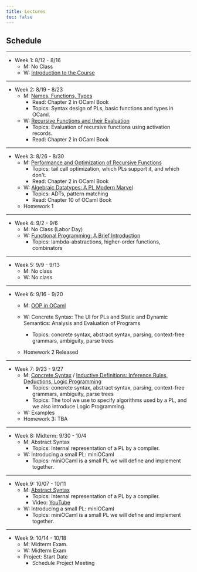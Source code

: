 ```yaml
---
title: Lectures
toc: false
---
```


## Schedule

---

- Week 1: 8/12 - 8/16
  - M: No Class
  - W: [Introduction to the Course](includes/lecture-notes/slides/1-introduction-to-the-course.pdf)

---

- Week 2: 8/19 - 8/23
  - M: [Names, Functions, Types](includes/lecture-notes/slides/2-names-functions-and-types.pdf)
    - Read: Chapter 2 in OCaml Book
    - Topics: Syntax design of PLs, basic functions and types in OCaml.
  - W: [Recursive Functions and their Evaluation](includes/lecture-notes/slides/3-recursive-functions-act-records.pdf)
    - Topics: Evaluation of recursive functions using activation records.
    - Read: Chapter 2 in OCaml Book
    
---

- Week 3: 8/26 - 8/30
  - M: [Performance and Optimization of Recursive
    Functions](includes/lecture-notes/slides/performance-recursive-functions.pdf) 
    - Topics: tail call optimization, which PLs support it, and which don't.
    - Read: Chapter 2 in OCaml Book
  - W: [Algebraic Datatypes: A PL Modern Marvel](includes/lecture-notes/slides/5-ADTs.pdf)
    - Topics: ADTs, pattern matching
    - Read: Chapter 10 of OCaml Book
  - Homework 1  
  
---

- Week 4: 9/2 - 9/6
  - M: No Class (Labor Day)
  - W: [Functional Programming: A Brief Introduction](includes/lecture-notes/slides/6-FP.pdf)
    - Topics: lambda-abstractions, higher-order functions, combinators

---

- Week 5: 9/9 - 9/13
  - M: No class 
  - W: No class

---

- Week 6: 9/16 - 9/20
  - M: [OOP in OCaml](includes/lecture-notes/slides/7-OOP.pdf)
    
  - W: Concrete Syntax: The UI for PLs and Static and Dynamic Semantics: Analysis and Evaluation of Programs    
    - Topics: concrete syntax, abstract syntax, parsing, context-free grammars, ambiguity, parse trees
  - Homework 2 Released

---

- Week 7: 9/23 - 9/27
  - M: [Concrete Syntax](includes/lecture-notes/slides/8-concrete-syntax.pdf) / [Inductive Definitions: Inference Rules, Deductions, Logic Programming](includes/lecture-notes/slides/9-inductive-defs.pdf)
    - Topics: concrete syntax, abstract syntax, parsing, context-free grammars, ambiguity, parse trees    
    - Topics: The tool we use to specify algorithms used by a PL, and we also introduce Logic Programming.        
  - W: Examples    
  - Homework 3: TBA

---

- Week 8: Midterm: 9/30 - 10/4
  - M: Abstract Syntax
    - Topics: Internal representation of a PL by a compiler.  
  - W: Introducing a small PL: miniOCaml
    - Topics: miniOCaml is a small PL we will define and implement together.  
  
---

- Week 9: 10/07 - 10/11
  - M: [Abstract Syntax](includes/lecture-notes/slides/10-abstract-syntax.pdf)
    - Topics: Internal representation of a PL by a compiler.  
    - Video: [YouTube](https://youtu.be/tdmBzqixuNk)
  - W: Introducing a small PL: miniOCaml
    - Topics: miniOCaml is a small PL we will define and implement together.  

---

- Week 9: 10/14 - 10/18
  - M: Midterm Exam.
  - W: Midterm Exam 
  - Project: Start Date
    - Schedule Project Meeting

<!--

---

- Week 10: 10/14 - 10/18
  - M: Type Safety: Well Typed Programs Don't Go Wrong!
    - MiniOCaml: Add a small step semantics with arbitrary recursion.
    - Topics: A very important property of a PL.    
  - W: Abstract Machines
    - Topics: Specifying and implementing the evaluation programs.  We will define an abstract machine for miniOCaml.      
  - Homework 4: TBA

---

- Week 11: 10/21 - 10/25
  - M: Progress: Characterizing the values of a PL
    - Topics: An important property regarding evaluation of programs.
  - W: Parametric Polymorphism (Generics)
    - Topics: The definition of polymorphism or commonly called
      generics will be discussed. We will add polymorphism to
      miniOCaml as an example. 
  - Project: Meeting Due Date

---

- Week 12: 10/28 - 11/01
  - M: Data Abstraction: The first step to object orientation.
    - Topics: The use of existential types to hide data in a type safe
      way is discussed.  We will add existential types to miniOCaml as
      an example.  
  - W: Organizing Programs using Records: The second step to object orientation.
    - Topics: We move a bit closer to OOP by introducing records.  A
      simple way to organize the structure of programs and data.  We
      will add records to miniOCaml as an example.       
    
---

- Week 13: 11/4 - 11/8
  - M: Mutable Storage: State is the third step to object orientation.
    - Topics: Two types of mutable storage designs are discussed: the
      imperative style where types do not track effects, but the
      evaluation rules have to track storage, and the type-based
      design were types track all effects, but the evaluation remains
      pure.  We add imperative style effects to miniOCaml as an
      example, and show that the other style can also be used in
      miniOCaml.  
  - W: Object Orientation: Part I
    - Topics: We show that the combination of data abstract, records,
      and mutable storage results in the ability to define classes and
      objects.            

---

- Week 14: 11/11 - 11/15
  - M: Object Orientation: Part II
    - Topics: We add subtyping to the mix to gain a surprising amount
      of power and expressivity for object-oriented programming.  We
      add subtyping to MiniOCaml as an example.  
  - W: Storage Management and Garbage Collection
    - Topics: We discuss two important parts of many modern
      programming languages: storage management and garbage collection.
  - Project: Midpoint Report Due
  
---

- Week 15: 11/18 - 11/22
  - M: Evaluation Orders and Futures
    - Topics: We discuss the various evaluation orders, introduce
      call-by-need, and then futures.  We show how we would modify
miniOCaml to support call-by-need.
  - W: Resource Typing: A new approach for catching common bugs.
    - Topics: We talk about how advances in type systems can be used
      to catch some of the most common programmer mistakes. These have
      lead to new languages like Rust, Swift, and new additions to
      Java Script. We add resource typing to miniOCaml as an example. 

---

- Week 16: 11/25 - 11/29
  - M: Resource Typing: A new approach for catching common bugs.
    - Topics: We talk about how advances in type systems can be used
      to catch some of the most common programmer mistakes. These have
      lead to new languages like Rust, Swift, and new additions to
      Java Script. We add resource typing to miniOCaml as an example. 
  - W: No Class (Thanksgiving Break)
    
---

- Week 17: 12/2 - 12/6
  - M: No Class (Project Week)
  - W: No Class (Project Week)
  
---

- Week 18: 12/9 - 12/13
  - T (12/10): Project Presentations (Final Exam)

-->


